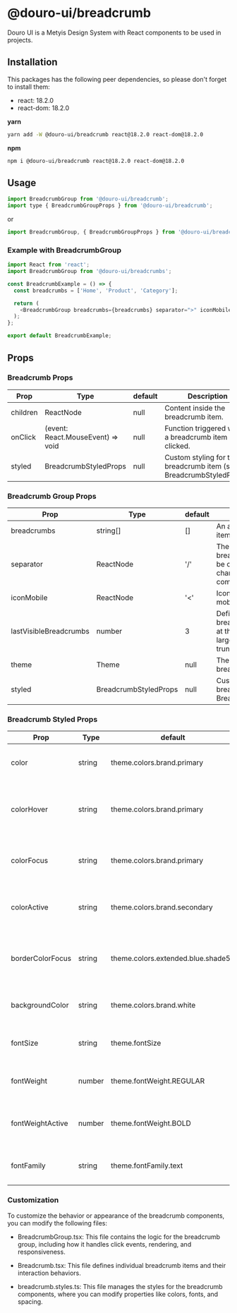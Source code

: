 # @douro-ui/breadcrumb

Douro UI is a Metyis Design System with React components to be used in projects.

## Installation

This packages has the following peer dependencies, so please don't forget to install them:

- react: 18.2.0
- react-dom: 18.2.0

**yarn**

```sh
yarn add -W @douro-ui/breadcrumb react@18.2.0 react-dom@18.2.0
```

**npm**

```sh
npm i @douro-ui/breadcrumb react@18.2.0 react-dom@18.2.0
```

## Usage

```js
import BreadcrumbGroup from '@douro-ui/breadcrumb';
import type { BreadcrumbGroupProps } from '@douro-ui/breadcrumb';
```

or

```js
import BreadcrumbGroup, { BreadcrumbGroupProps } from '@douro-ui/breadcrumb';
```

### Example with BreadcrumbGroup

```js
import React from 'react';
import BreadcrumbGroup from '@douro-ui/breadcrumbs';

const BreadcrumbExample = () => {
  const breadcrumbs = ['Home', 'Product', 'Category'];

  return (
    <BreadcrumbGroup breadcrumbs={breadcrumbs} separator=">" iconMobile="<" />
  );
};

export default BreadcrumbExample;
```

## Props

### Breadcrumb Props

| Prop     | Type                                           | default | Description                                                         |
| -------- | ---------------------------------------------- | ------- | ------------------------------------------------------------------- |
| children | ReactNode                                      | null    | Content inside the breadcrumb item.                                 |
| onClick  | (event: React.MouseEvent<HTMLElement>) => void | null    | Function triggered when a breadcrumb item is clicked.               |
| styled   | BreadcrumbStyledProps                          | null    | Custom styling for the breadcrumb item (see BreadcrumbStyledProps). |

### Breadcrumb Group Props

| Prop                   | Type                  | default | Description                                                                                                 |
| ---------------------- | --------------------- | ------- | ----------------------------------------------------------------------------------------------------------- |
| breadcrumbs            | string[]              | []      | An array of breadcrumb items to display.                                                                    |
| separator              | ReactNode             | '/'     | The separator between breadcrumb items. Can be customized to any character or React component.              |
| iconMobile             | ReactNode             | '<'     | Icon used to navigate on mobile views.                                                                      |
| lastVisibleBreadcrumbs | number                | 3       | Defines how many breadcrumbs are visible at the end of the list on larger screens before truncation occurs. |
| theme                  | Theme                 | null    | The theme applied to the breadcrumb group.                                                                  |
| styled                 | BreadcrumbStyledProps | null    | Custom styling for the breadcrumb group (see BreadcrumbStyledProps).                                        |

### Breadcrumb Styled Props

| Prop             | Type   | default                            | Description                                      |
| ---------------- | ------ | ---------------------------------- | ------------------------------------------------ |
| color            | string | theme.colors.brand.primary         | Text color of the breadcrumb items.              |
| colorHover       | string | theme.colors.brand.primary         | Text color when hovering over a breadcrumb item. |
| colorFocus       | string | theme.colors.brand.primary         | Text color when a breadcrumb item is focused.    |
| colorActive      | string | theme.colors.brand.secondary       | Text color when a breadcrumb item is active.     |
| borderColorFocus | string | theme.colors.extended.blue.shade50 | Border color when a breadcrumb item is focused.  |
| backgroundColor  | string | theme.colors.brand.white           | Background color of the breadcrumb group.        |
| fontSize         | string | theme.fontSize                     | Font size for breadcrumb items.                  |
| fontWeight       | number | theme.fontWeight.REGULAR           | Font weight of breadcrumb items.                 |
| fontWeightActive | number | theme.fontWeight.BOLD              | Font weight of the active breadcrumb item.       |
| fontFamily       | string | theme.fontFamily.text              | Font family used for the breadcrumb items.       |

### Customization

To customize the behavior or appearance of the breadcrumb components, you can modify the following files:

- BreadcrumbGroup.tsx: This file contains the logic for the breadcrumb group, including how it handles click events, rendering, and responsiveness.

- Breadcrumb.tsx: This file defines individual breadcrumb items and their interaction behaviors.

- breadcrumb.styles.ts: This file manages the styles for the breadcrumb components, where you can modify properties like colors, fonts, and spacing.
